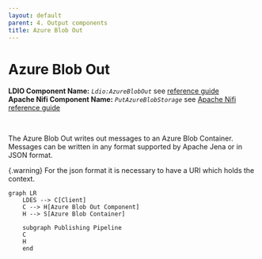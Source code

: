 ```yaml
---
layout: default
parent: 4. Output components
title: Azure Blob Out
---
```


# Azure Blob Out

<b>LDIO Component Name:</b> <i>`Ldio:AzureBlobOut`</i> see [reference guide]() <br>
<b>Apache Nifi Component Name:</b> <i>`PutAzureBlobStorage` </i> see [Apache Nifi reference guide](https://nifi.apache.org/docs/nifi-docs/components/org.apache.nifi/nifi-azure-nar/1.24.0/org.apache.nifi.processors.azure.storage.PutAzureBlobStorage/index.html)

<br>

The Azure Blob Out writes out messages to an Azure Blob Container. Messages can be written in any format supported by Apache Jena or in JSON format.

{.warning}
For the json format it is necessary to have a URI which holds the context.

```mermaid
graph LR
    LDES --> C[Client]
    C --> H[Azure Blob Out Component]
    H --> S[Azure Blob Container]

    subgraph Publishing Pipeline
    C
    H
    end
```
